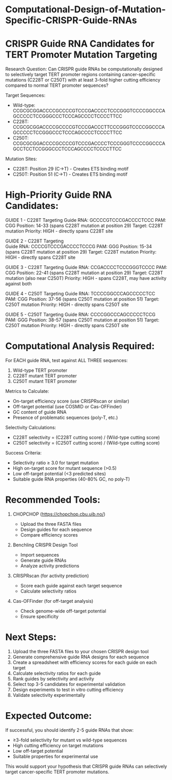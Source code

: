 # Computational-Design-of-Mutation-Specific-CRISPR-Guide-RNAs
##

CRISPR Guide RNA Candidates for TERT Promoter Mutation Targeting
================================================================

Research Question: Can CRISPR guide RNAs be computationally designed to selectively target TERT promoter regions containing cancer-specific mutations (C228T or C250T) with at least 3-fold higher cutting efficiency compared to normal TERT promoter sequences?

Target Sequences:
- Wild-type: CCGCGCGGACCCCGCCCCGTCCCGACCCCTCCCGGGTCCCCGGCCCAGCCCCCTCCGGGCCCTCCCAGCCCCTCCCCTTCC
- C228T:     CCGCGCGGACCCCGCCCCGTCCCGACCCTTCCCGGGTCCCCGGCCCAGCCCCCTCCGGGCCCTCCCAGCCCCTCCCCTTCC
- C250T:     CCGCGCGGACCCCGCCCCGTCCCGACCCCTCCCGGGTCCCCGGCCCAGCCTCCTCCGGGCCCTCCCAGCCCCTCCCCTTCC

Mutation Sites:
- C228T: Position 29 (C→T) - Creates ETS binding motif
- C250T: Position 51 (C→T) - Creates ETS binding motif

High-Priority Guide RNA Candidates:
===================================

GUIDE 1 - C228T Targeting
Guide RNA: GCCCCGTCCCGACCCCTCCC
PAM: CGG
Position: 14-33 (spans C228T mutation at position 29)
Target: C228T mutation
Priority: HIGH - directly spans C228T site

GUIDE 2 - C228T Targeting  
Guide RNA: CCCCGTCCCGACCCCTCCCG
PAM: GGG
Position: 15-34 (spans C228T mutation at position 29)
Target: C228T mutation
Priority: HIGH - directly spans C228T site

GUIDE 3 - C228T Targeting
Guide RNA: CCGACCCCTCCCGGGTCCCC
PAM: CGG
Position: 22-41 (spans C228T mutation at position 29)
Target: C228T mutation (also near C250T)
Priority: HIGH - spans C228T, may have activity against both

GUIDE 4 - C250T Targeting
Guide RNA: TCCCCGGCCCAGCCCCCTCC
PAM: CGG
Position: 37-56 (spans C250T mutation at position 51)
Target: C250T mutation
Priority: HIGH - directly spans C250T site

GUIDE 5 - C250T Targeting
Guide RNA: CCCCGGCCCAGCCCCCTCCG
PAM: GGG
Position: 38-57 (spans C250T mutation at position 51)
Target: C250T mutation
Priority: HIGH - directly spans C250T site

Computational Analysis Required:
===============================

For EACH guide RNA, test against ALL THREE sequences:
1. Wild-type TERT promoter
2. C228T mutant TERT promoter  
3. C250T mutant TERT promoter

Metrics to Calculate:
- On-target efficiency score (use CRISPRscan or similar)
- Off-target potential (use COSMID or Cas-OFFinder)
- GC content of guide RNA
- Presence of problematic sequences (poly-T, etc.)

Selectivity Calculations:
- C228T selectivity = (C228T cutting score) / (Wild-type cutting score)
- C250T selectivity = (C250T cutting score) / (Wild-type cutting score)

Success Criteria:
- Selectivity ratio ≥ 3.0 for target mutation
- High on-target score for mutant sequence (>0.5)
- Low off-target potential (<3 predicted sites)
- Suitable guide RNA properties (40-80% GC, no poly-T)

Recommended Tools:
=================
1. CHOPCHOP (https://chopchop.cbu.uib.no/)
   - Upload the three FASTA files
   - Design guides for each sequence
   - Compare efficiency scores

2. Benchling CRISPR Design Tool
   - Import sequences
   - Generate guide RNAs
   - Analyze activity predictions

3. CRISPRscan (for activity prediction)
   - Score each guide against each target sequence
   - Calculate selectivity ratios

4. Cas-OFFinder (for off-target analysis)
   - Check genome-wide off-target potential
   - Ensure specificity

Next Steps:
===========
1. Upload the three FASTA files to your chosen CRISPR design tool
2. Generate comprehensive guide RNA designs for each sequence
3. Create a spreadsheet with efficiency scores for each guide on each target
4. Calculate selectivity ratios for each guide
5. Rank guides by selectivity and activity
6. Select top 3-5 candidates for experimental validation
7. Design experiments to test in vitro cutting efficiency
8. Validate selectivity experimentally

Expected Outcome:
================
If successful, you should identify 2-5 guide RNAs that show:
- ≥3-fold selectivity for mutant vs wild-type sequences
- High cutting efficiency on target mutations
- Low off-target potential
- Suitable properties for experimental use

This would support your hypothesis that CRISPR guide RNAs can selectively target cancer-specific TERT promoter mutations.
